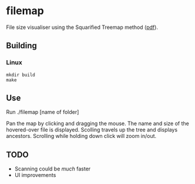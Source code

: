 # filemap

File size visualiser using the Squarified Treemap method ([pdf](http://www.win.tue.nl/~vanwijk/stm.pdf)).

## Building

### Linux
```
mkdir build
make
```

## Use
Run ./filemap [name  of folder]

Pan the map by clicking and dragging the mouse.
The name and size of the hovered-over file is displayed.
Scolling travels up the tree and displays ancestors.
Scrolling while holding down click will zoom in/out.

## TODO
* Scanning could be _much_ faster
* UI improvements
